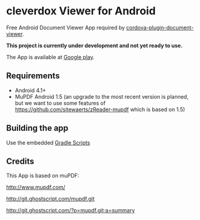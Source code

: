 cleverdox Viewer for Android
============================

Free Android Document Viewer App required by [cordova-plugin-document-viewer](https://github.com/sitewaerts/cordova-plugin-document-viewer).

**This project is currently under development and not yet ready to use.**

The App is available at [Google play](https://play.google.com/store/apps/details?id=de.sitewaerts.cleverdox.viewer).

## Requirements ##

* Android 4.1+
* MuPDF Android 1.5 (an upgrade to the most recent version is planned, but we want to use some features of https://github.com/sitewaerts/zReader-mupdf which is based on 1.5)

## Building the app ##

Use the embedded [Gradle Scripts](./buildscripts/)


## Credits ##

This App is based on muPDF:

http://www.mupdf.com/

http://git.ghostscript.com/mupdf.git
                                                  
http://git.ghostscript.com/?p=mupdf.git;a=summary

